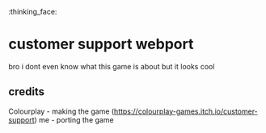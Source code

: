 :thinking_face:

# customer support webport

bro i dont even know what this game is about but it looks cool

## credits

Colourplay - making the game (https://colourplay-games.itch.io/customer-support)
me - porting the game

